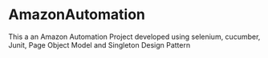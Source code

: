 # AmazonAutomation
This a an Amazon Automation Project developed using selenium, cucumber, Junit, Page Object Model and Singleton Design Pattern 
